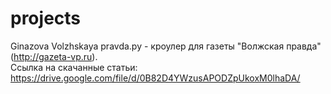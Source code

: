 # projects

Ginazova Volzhskaya pravda.py - кроулер для газеты "Волжская правда" (http://gazeta-vp.ru). </br>
Ссылка на скачанные статьи: https://drive.google.com/file/d/0B82D4YWzusAPODZpUkoxM0lhaDA/
